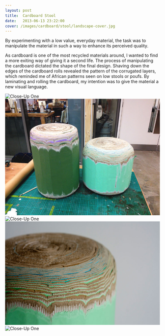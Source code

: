 ```yaml
---
layout: post
title:  Cardboard Stool
date:   2013-06-13 23:22:00
cover: /images/cardboard/stool/landscape-cover.jpg
---
```


By experimenting with a low value,
everyday material, the task was to
manipulate the material in such
a way to enhance its perceived
quality.

As cardboard is one of the most
recycled materials around, I
wanted to find a more exiting way
of giving it a second life.
The process of manipulating the
cardboard dictated the shape of
the final design. Shaving down
the edges of the cardboard
rolls revealed the pattern of the
corrugated layers, which reminded
me of African patterns seen on
low stools or poufs.
By laminating and rolling the
cardboard, my intention was to
give the material a new visual
language.

![Close-Up One](/images/cardboard/stool/sketch-1.jpg)
![Close-Up One](/images/cardboard/stool/IMG_2979.jpg)
![Close-Up One](/images/cardboard/stool/closeup-1.jpg)
![Close-Up One](/images/cardboard/stool/closeup-2.jpg)
![Close-Up One](/images/cardboard/stool/final-model.jpg)
